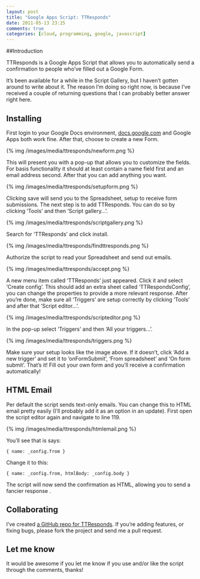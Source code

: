 ```yaml
---
layout: post
title: "Google Apps Script: TTResponds"
date: 2011-05-13 23:25
comments: true
categories: [cloud, programming, google, javascript]
---
```


##Introduction

TTResponds is a Google Apps Script that allows you to automatically send a confirmation to people who’ve filled out a Google Form.

It’s been available for a while in the Script Gallery, but I haven’t gotten around to write about it. The reason I’m doing so right now, is because I’ve received a couple of returning questions that I can probably better answer right here.

<!-- more -->

## Installing

First login to your Google Docs environment, [docs.google.com](http://docs.google.com) and Google Apps both work fine. After that, choose to create a new Form.

{% img /images/media/ttresponds/newform.png %}

This will present you with a pop-up that allows you to customize the fields. For basis functionality it should at least contain a name field first and an email address second. After that you can add anything you want.

{% img /images/media/ttresponds/setupform.png %}

Clicking save will send you to the Spreadsheet, setup to receive form submissions. The next step is to add TTResponds. You can do so by clicking ‘Tools’ and then ‘Script gallery…’.

{% img /images/media/ttresponds/scriptgallery.png %}

Search for ‘TTResponds’ and click install.

{% img /images/media/ttresponds/findttresponds.png %}

Authorize the script to read your Spreadsheet and send out emails.

{% img /images/media/ttresponds/accept.png %}

A new menu item called ‘TTResponds’ just appeared. Click it and select ‘Create config’. This should add an extra sheet called ‘TTRespondsConfig’, you can change the properties to provide a more relevant response. After you’re done, make sure all ‘Triggers’ are setup correctly by clicking ‘Tools’ and after that ‘Script editor…’.

{% img /images/media/ttresponds/scripteditor.png %}

In the pop-up select ‘Triggers’ and then ‘All your triggers…’.

{% img /images/media/ttresponds/triggers.png %}

Make sure your setup looks like the image above. If it doesn’t, click ‘Add a new trigger’ and set it to ‘onFormSubmit’, ‘From spreadsheet’ and ‘On form submit’. That’s it! Fill out your own form and you’ll receive a confirmation automatically!

## HTML Email

Per default the script sends text-only emails. You can change this to HTML email pretty easily (I’ll probably add it as an option in an update). First open the script editor again and navigate to line 119.

{% img /images/media/ttresponds/htmlemail.png %}

You’ll see that is says:

    { name: _config.from }

Change it to this:

    { name: _config.from, htmlBody: _config.body }

The script will now send the confirmation as HTML, allowing you to send a fancier response  .

## Collaborating

I’ve created [a GitHub repo for TTResponds](https://github.com/boyvanamstel/TTResponds). If you’re adding features, or fixing bugs, please fork the project and send me a pull request.

## Let me know

It would be awesome if you let me know if you use and/or like the script through the comments, thanks!
